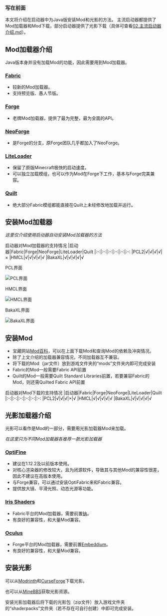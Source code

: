 ### 写在前面

本文将介绍在启动器中为Java版安装Mod和光影的方法。
主流启动器都提供了Mod加载器和Mod下载，部分启动器提供了光影下载（具体可查看[02.主流启动器介绍.md](02.主流启动器介绍.md)）。

## Mod加载器介绍

Java版本身并没有加载Mod的功能，因此需要用到Mod加载器。

### [Fabric](https://www.mcmod.cn/class/1411.html)

- 较新的Mod加载器。
- 支持预览版、愚人节版。

### [Forge](https://www.mcmod.cn/class/30.html)

- 老牌Mod加载器，提供了最为完整，最为全面的API。

### [NeoForge](https://www.mcmod.cn/class/11433.html)

- 是Forge的分支，原Forge团队几乎都加入了NeoForge。

### [LiteLoader](https://www.mcmod.cn/class/610.html)

- 保留了原版Minecraft极快的启动速度。
- 可以独立加载模组，也可以作为Mod在Forge下工作，基本与Forge完美兼容。

### [Quilt](https://www.mcmod.cn/class/3901.html)

- 绝大部分Fabric模组都能直接在Quilt上未经修改地加载并运行。

## 安装Mod加载器

*这里仅介绍使用启动器自动安装Mod加载器的方法*

启动器对Mod加载器的支持情况
|启动器|Fabric|Forge|NeoForge|LiteLoader|Quilt
|:-:|:-:|:-:|:-:|:-:|:-:
|PCL2|√|√|√|√|×
|HMCL|√|√|√|√|√
|BakaXL|√|√|√|√|√

PCL界面

![PCL界面](https://my-img.cc/i/10/66c603ca721de.png)

HMCL界面

![HMCL界面](https://my-img.cc/i/10/66c603cad0abb.png)

BakaXL界面

![BakaXL界面](https://my-img.cc/i/10/66c603ca6c321.png)

## 安装Mod

- 宝藏网站[Mod百科](https://www.mcmod.cn/)，可以在上面下载Mod和查询Mod的依赖及冲突情况。
- 除了上文介绍的加载器兼容情况，不同加载器互不兼容。
- 将下载的Mod（jar文件）放到游戏文件夹的“mods”文件夹内即可完成安装
- Fabric的Mod一般需要Fabric API前置
- Quilt的Mod一般需要Quilt Standard Libraries前置，若要兼容Fabric的Mod，则还需Quilted Fabric API前置

启动器对Mod下载的支持情况
|启动器|Fabric|Forge|NeoForge|LiteLoader|Quilt
|:-:|:-:|:-:|:-:|:-:|:-:
|PCL2|√|√|√|×|√
|HMCL|√|√|√|√|√
|BakaXL|√|√|√|√|√

## 光影加载器介绍

光影可以看作是Mod的一部分，需要用光影加载器Mod来加载。

*在这里只为不同Mod加载器各推荐一款光影加载器*

### [OptiFine](https://www.mcmod.cn/class/36.html)

- 建议在1.12.2及以前版本使用。
- 对核心渲染器的修改较大，且为闭源软件，导致其与其他Mod的兼容性很差，因此不建议在高版本使用。
- 与Forge兼容，可以通过安装OptiFabric来和Fabric兼容。
- 提供放大镜、平滑光照、动态光源等功能。

### [Iris Shaders](https://www.mcmod.cn/class/3697.html)

- Fabric平台的Mod加载器，需要前置[钠](https://www.mcmod.cn/class/2785.html)。
- 有良好的兼容性，和大量Mod兼容。

### [Oculus](https://www.mcmod.cn/class/5741.html)

- Forge平台的Mod加载器，需要前置[Embeddium](https://www.mcmod.cn/class/12028.html)。
- 有良好的兼容性，和大量Mod兼容。

## 安装光影

可以从[Modrinth](https://modrinth.com/shaders)和[CurseForge](https://www.curseforge.com/minecraft/search?class=shaders)下载光影。

也可以从[MineBBS](https://www.minebbs.com/)获取光影资源。

安装光影加载器后将下载的光影包（zip文件）放入游戏文件夹的“shaderpacks”文件夹（若不存在可自行创建）中即可完成安装。